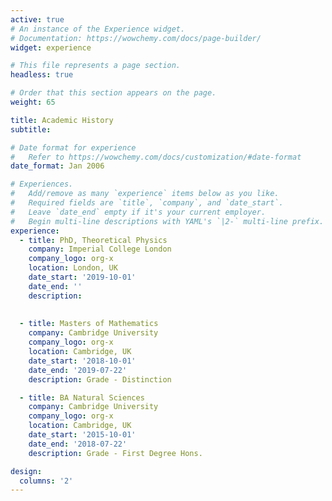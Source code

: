 ```yaml
---
active: true
# An instance of the Experience widget.
# Documentation: https://wowchemy.com/docs/page-builder/
widget: experience

# This file represents a page section.
headless: true

# Order that this section appears on the page.
weight: 65

title: Academic History
subtitle:

# Date format for experience
#   Refer to https://wowchemy.com/docs/customization/#date-format
date_format: Jan 2006

# Experiences.
#   Add/remove as many `experience` items below as you like.
#   Required fields are `title`, `company`, and `date_start`.
#   Leave `date_end` empty if it's your current employer.
#   Begin multi-line descriptions with YAML's `|2-` multi-line prefix.
experience:
  - title: PhD, Theoretical Physics
    company: Imperial College London
    company_logo: org-x
    location: London, UK
    date_start: '2019-10-01'
    date_end: ''
    description: 
    
    
  - title: Masters of Mathematics
    company: Cambridge University
    company_logo: org-x
    location: Cambridge, UK
    date_start: '2018-10-01'
    date_end: '2019-07-22'
    description: Grade - Distinction

  - title: BA Natural Sciences
    company: Cambridge University
    company_logo: org-x
    location: Cambridge, UK
    date_start: '2015-10-01'
    date_end: '2018-07-22'
    description: Grade - First Degree Hons.

design:
  columns: '2'
---
```

